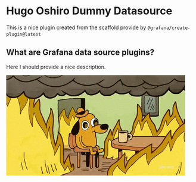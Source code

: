 # Hugo Oshiro Dummy Datasource

This is a nice plugin created from the scaffold provide by `@grafana/create-plugin@latest`


## What are Grafana data source plugins?

Here I should provide a nice description.


![This is fine](https://github.com/oshirohugo/hugooshiro-dummy-datasource/raw/main/this-is-fine.gif)
